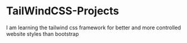 # TailWindCSS-Projects
I am learning the tailwind css framework for better and more controlled website styles than bootstrap
